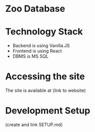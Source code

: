 # Zoo Database

Technology Stack
================
- Backend is using Vanilla.JS
- Frontend is using React
- DBMS is MS SQL

Accessing the site
==================
The site is available at (link to website)

Development Setup
=================
(create and link SETUP.md)
